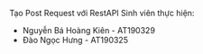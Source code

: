 Tạo Post Request với RestAPI
Sinh viên thực hiện: 
+ Nguyễn Bá Hoàng Kiên - AT190329
+ Đào Ngọc Hưng - AT190325 
 
 
